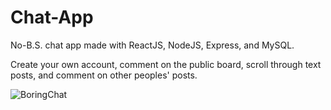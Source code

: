 # Chat-App

No-B.S. chat app made with ReactJS, NodeJS, Express, and MySQL.

Create your own account, comment on the public board, scroll through text posts, and comment on other peoples' posts.


![BoringChat](https://github.com/user-attachments/assets/87a86ea3-b806-46d0-b3b0-03b3f1fa1817)
